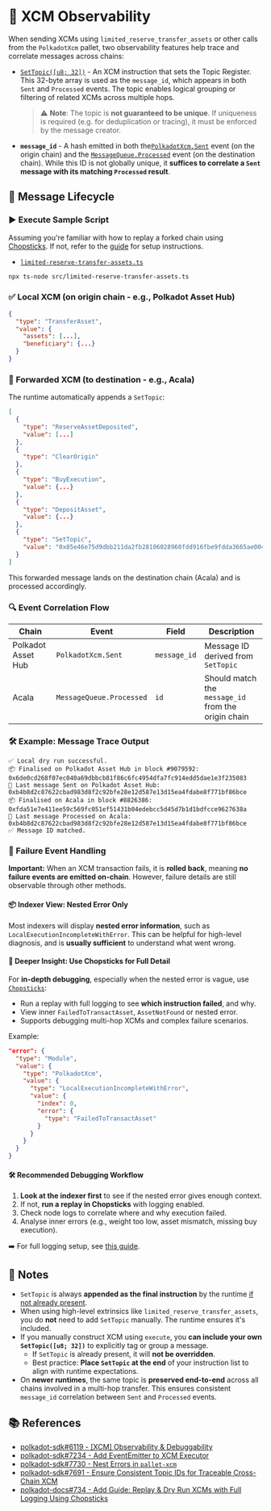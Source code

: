# 🔭 XCM Observability

When sending XCMs using `limited_reserve_transfer_assets` or other calls from the  `PolkadotXcm` pallet, two observability features help trace and correlate messages across chains:

* [`SetTopic([u8; 32])`](https://paritytech.github.io/polkadot-sdk/master/staging_xcm/v5/opaque/type.Instruction.html#variant.SetTopic) - An XCM instruction that sets the Topic Register. This 32-byte array is used as the `message_id`, which appears in both `Sent` and `Processed` events. The topic enables logical grouping or filtering of related XCMs across multiple hops.
  > ⚠️ **Note**: The topic is **not guaranteed to be unique**. If uniqueness is required (e.g. for deduplication or tracing), it must be enforced by the message creator.
* **`message_id`** - A hash emitted in both the[`PolkadotXcm.Sent`](https://paritytech.github.io/polkadot-sdk/master/pallet_xcm/pallet/enum.Event.html#variant.Sent) event (on the origin chain) and the [`MessageQueue.Processed`](https://paritytech.github.io/polkadot-sdk/master/pallet_message_queue/pallet/enum.Event.html#variant.Processed) event (on the destination chain). While this ID is not globally unique, it **suffices to correlate a `Sent` message with its matching `Processed` result**.

## 🔄 Message Lifecycle

### ▶️ Execute Sample Script

Assuming you're familiar with how to replay a forked chain using [Chopsticks](https://docs.polkadot.com/develop/toolkit/parachains/fork-chains/chopsticks/get-started/). If not, refer to the [guide](../README.md) for setup instructions.

* [`limited-reserve-transfer-assets.ts`](../src/limited-reserve-transfer-assets.ts)

```bash
npx ts-node src/limited-reserve-transfer-assets.ts
```

### ✅ Local XCM (on origin chain - e.g., Polkadot Asset Hub)

```json
{
  "type": "TransferAsset",
  "value": {
    "assets": [...],
    "beneficiary": {...}
  }
}
```

### 🚀 Forwarded XCM (to destination - e.g., Acala)

The runtime automatically appends a `SetTopic`:

```json
[
  {
    "type": "ReserveAssetDeposited",
    "value": [...]
  },
  {
    "type": "ClearOrigin"
  },
  {
    "type": "BuyExecution",
    "value": {...}
  },
  {
    "type": "DepositAsset",
    "value": {...}
  },
  {
    "type": "SetTopic",
    "value": "0x85e46e75d9dbb211da2fb28106028960fdd916fbe9fdda3665ae00403abe2aae"
  }
]
```

This forwarded message lands on the destination chain (Acala) and is processed accordingly.

### 🔍 Event Correlation Flow

| Chain              | Event                   | Field        | Description                                         |
| ------------------ | ----------------------- | ------------ | --------------------------------------------------- |
| Polkadot Asset Hub | `PolkadotXcm.Sent`      | `message_id` | Message ID derived from `SetTopic`                  |
| Acala              | `MessageQueue.Processed`| `id`         | Should match the `message_id` from the origin chain |

### 🛠 Example: Message Trace Output

```console
✅ Local dry run successful.
📦 Finalised on Polkadot Asset Hub in block #9079592: 0x6de0cd268f07ec040a69dbbcb81f86c6fc4954dfa7fc914edd5dae1e3f235083
📣 Last message Sent on Polkadot Asset Hub: 0xb4b8d2c87622cbad983d8f2c92bfe28e12d587e13d15ea4fdabe8f771bf86bce
📦 Finalised on Acala in block #8826386: 0xfda51e7e411ee59c569fc051ef51431b04edebcc5d45d7b1d1bdfcce9627638a
📣 Last message Processed on Acala: 0xb4b8d2c87622cbad983d8f2c92bfe28e12d587e13d15ea4fdabe8f771bf86bce
✅ Message ID matched.
```

### 🚨 Failure Event Handling

**Important:** When an XCM transaction fails, it is **rolled back**, meaning **no failure events are emitted on-chain**. However, failure details are still observable through other methods.

#### 📦 Indexer View: Nested Error Only

Most indexers will display **nested error information**, such as `LocalExecutionIncompleteWithError`. This can be helpful for high-level diagnosis, and is **usually sufficient** to understand what went wrong.

#### 🧪 Deeper Insight: Use Chopsticks for Full Detail

For **in-depth debugging**, especially when the nested error is vague, use [`Chopsticks`](https://github.com/AcalaNetwork/chopsticks):

* Run a replay with full logging to see **which instruction failed**, and why.
* View inner `FailedToTransactAsset`, `AssetNotFound` or nested error.
* Supports debugging multi-hop XCMs and complex failure scenarios.

Example:

```json
"error": {
  "type": "Module",
  "value": {
    "type": "PolkadotXcm",
    "value": {
      "type": "LocalExecutionIncompleteWithError",
      "value": {
        "index": 0,
        "error": {
          "type": "FailedToTransactAsset"
        }
      }
    }
  }
}
```

#### 🛠 Recommended Debugging Workflow

1. **Look at the indexer first** to see if the nested error gives enough context.
2. If not, **run a replay in Chopsticks** with logging enabled.
3. Check node logs to correlate where and why execution failed.
4. Analyse inner errors (e.g., weight too low, asset mismatch, missing buy execution).

➡️ For full logging setup, see [this guide](https://github.com/polkadot-developers/polkadot-docs/pull/734).

## 🧠 Notes

* `SetTopic` is always **appended as the final instruction** by the runtime [if not already present](https://paritytech.github.io/polkadot-sdk/master/staging_xcm_builder/struct.WithUniqueTopic.html).
* When using high-level extrinsics like `limited_reserve_transfer_assets`, you do **not** need to add `SetTopic` manually. The runtime ensures it's included.
* If you manually construct XCM using `execute`, you **can include your own `SetTopic([u8; 32])`** to explicitly tag or group a message.
  * If `SetTopic` is already present, it will **not be overridden**.
  * Best practice: **Place `SetTopic` at the end** of your instruction list to align with runtime expectations.
* On **newer runtimes**, the same topic is **preserved end-to-end** across all chains involved in a multi-hop transfer. This ensures consistent `message_id` correlation between `Sent` and `Processed` events.

## 📚 References

* [polkadot-sdk#6119 - [XCM] Observability & Debuggability](https://github.com/paritytech/polkadot-sdk/issues/6119)
* [polkadot-sdk#7234 - Add EventEmitter to XCM Executor](https://github.com/paritytech/polkadot-sdk/pull/7234)
* [polkadot-sdk#7730 - Nest Errors in `pallet-xcm`](https://github.com/paritytech/polkadot-sdk/pull/7730)
* [polkadot-sdk#7691 - Ensure Consistent Topic IDs for Traceable Cross-Chain XCM](https://github.com/paritytech/polkadot-sdk/pull/7691)
* [polkadot-docs#734 - Add Guide: Replay & Dry Run XCMs with Full Logging Using Chopsticks](https://github.com/polkadot-developers/polkadot-docs/pull/734)
